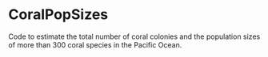 # CoralPopSizes
Code to estimate the total number of coral colonies and the population sizes of more than 300 coral species in the Pacific Ocean.
